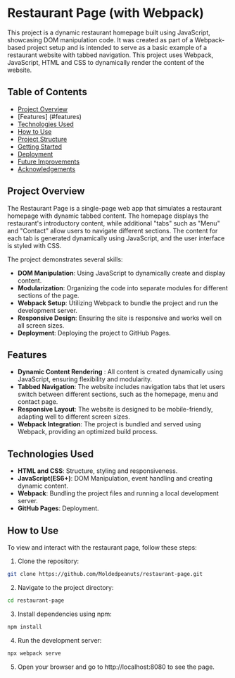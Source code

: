 # Restaurant Page (with Webpack)
This project is a dynamic restaurant homepage built using JavaScript, showcasing DOM manipulation code. It was created as part of a Webpack-based project setup and is intended to serve as a basic example of a restaurant website with tabbed navigation. This project uses Webpack, JavaScript, HTML and CSS to dynamically render the content of the website.

## Table of Contents

- [Project Overview](#project-overview)
- [Features] (#features)
- [Technologies Used](#technologies-used)
- [How to Use](#how-to-use)
- [Project Structure](#project-structure)
- [Getting Started](#getting-started)
- [Deployment](#deployment)
- [Future Improvements](#future-improvements)
- [Acknowledgements](#ackgnowledgements)


## Project Overview

The Restaurant Page is a single-page web app that simulates a restaurant homepage with dynamic tabbed content. The homepage displays the restaurant's introductory content, while additional "tabs" such as "Menu" and "Contact" allow users to navigate different sections. The content for each tab is generated dynamically using JavaScript, and the user interface is styled with CSS.

The project demonstrates several skills:
- **DOM Manipulation**: Using JavaScript to dynamically create and display content.
- **Modularization**: Organizing the code into separate modules for different sections of the page.
- **Webpack Setup**: Utilizing Webpack to bundle the project and run the development server.
- **Responsive Design**: Ensuring the site is responsive and works well on all screen sizes.
- **Deployment**: Deploying the project to GitHub Pages.


## Features

- **Dynamic Content Rendering** : All content is created dynamically using JavaScript, ensuring flexibility and modularity.
- **Tabbed Navigation**: The website includes navigation tabs that let users switch between different sections, such as the homepage, menu and contact page.
- **Responsive Layout**: The website is designed to be mobile-friendly, adapting well to different screen sizes.
- **Webpack Integration**: The project is bundled and served using Webpack, providing an optimized build process.


## Technologies Used

- **HTML and CSS**: Structure, styling and responsiveness.
- **JavaScript(ES6+)**: DOM Manipulation, event handling and creating dynamic content.
- **Webpack**: Bundling the project files and running a local development server.
- **GitHub Pages**: Deployment.



## How to Use

To view and interact with the restaurant page, follow these steps:

1. Clone the repository:
```bash
git clone https://github.com/Moldedpeanuts/restaurant-page.git
```

2. Navigate to the project directory:
```bash
cd restaurant-page
```

3. Install dependencies using npm:
```bash
npm install
```

4. Run the development server:
```bash
npx webpack serve
```

5. Open your browser and go to http://localhost:8080 to see the page.